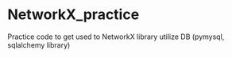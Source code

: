 # NetworkX_practice

Practice code to get used to NetworkX library
utilize DB (pymysql, sqlalchemy library)
